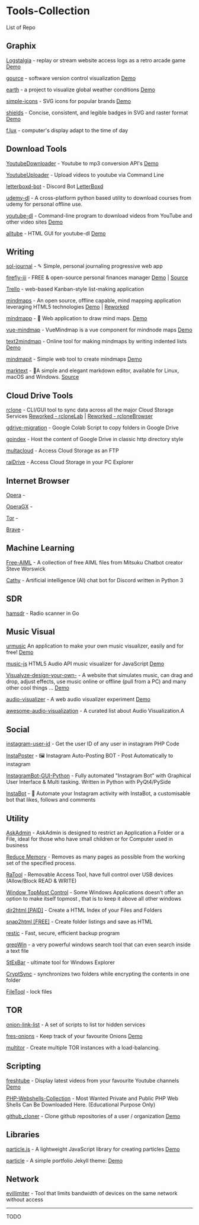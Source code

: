 # Tools-Collection
 List of Repo

## Graphix
[Logstalgia](https://github.com/acaudwell/Logstalgia) - replay or stream website access logs as a retro arcade game [Demo](https://logstalgia.io/)

[gource](https://github.com/acaudwell/Gource) - software version control visualization [Demo](https://gource.io)

[earth](https://github.com/cambecc/earth) - a project to visualize global weather conditions [Demo](http://earth.nullschool.net)

[simple-icons](https://github.com/simple-icons/simple-icons) - SVG icons for popular brands [Demo](https://simpleicons.org)

[shields](https://github.com/badges/shields) - Concise, consistent, and legible badges in SVG and raster format [Demo](https://shields.io)

[f.lux](https://justgetflux.com/) - computer's display adapt to the time of day

## Download Tools

[YoutubeDownloader](https://github.com/cybernetwebdesign/YoutubeDownloader) - Youtube to mp3 conversion API's [Demo](https://api.download-lagu-mp3.com)

[YoutubeUploader](https://github.com/porjo/youtubeuploader) - Upload videos to youtube via Command Line

[letterboxd-bot](https://github.com/Pyrrolidine/letterboxd-bot) - Discord Bot [LetterBoxd]()

[udemy-dl](https://github.com/r0oth3x49/udemy-dl) - A cross-platform python based utility to download courses from udemy for personal offline use.

[youtube-dl](https://github.com/ytdl-org/youtube-dl) - Command-line program to download videos from YouTube and other video sites [Demo](http://ytdl-org.github.io/youtube-dl/)

[alltube](https://github.com/Rudloff/alltube) - HTML GUI for youtube-dl [Demo](http://alltubedownload.net/)

## Writing

[sol-journal](https://github.com/gillkyle/sol-journal) - ✎ Simple, personal journaling progressive web app

[firefly-iii](https://www.firefly-iii.org/) - FREE & open-source personal finances manager [Demo](https://demo.firefly-iii.org/) | [Source](https://github.com/firefly-iii/firefly-iii)

[Trello](https://trello.com) - web-based Kanban-style list-making application

[mindmaps](https://github.com/drichard/mindmaps) - An open source, offline capable, mind mapping application leveraging HTML5 technologies [Demo](https://www.mindmaps.app) | [Reworked](https://app.mindmapmaker.org/)

[mindmapp](https://github.com/Mindmapp/mindmapp) - 🚀 Web application to draw mind maps. [Demo](https://mindmapp.cedoor.org/)

[vue-mindmap](https://github.com/anteriovieira/vue-mindmap) - VueMindmap is a vue component for mindnode maps [Demo](https://codesandbox.io/s/jv7pl7wn15)

[text2mindmap](https://github.com/tobloef/text2mindmap) - Online tool for making mindmaps by writing indented lists [Demo](https://tobloef.com/text2mindmap/)

[mindmapit](https://github.com/JoseTomasTocino/mindmapit) - Simple web tool to create mindmaps [Demo](http://josetomastocino.github.io/mindmapit/)

[marktext](https://marktext.app) - 📝A simple and elegant markdown editor, available for Linux, macOS and Windows. [Source](https://github.com/marktext/marktext)

## Cloud Drive Tools

[rclone]() - CLI/GUI tool to sync data across all the major Cloud Storage Services [Reworked - rcloneLab](https://github.com/Sparoney/RcloneLab) | [Reworked - rcloneBrowser](https://github.com/DinCahill/RcloneBrowser)

[gdrive-migration](https://github.com/alx-xlx/gdrive-migration) - Google Colab Script to copy folders in Google Drive

[goindex](https://github.com/alx-xlx/goindex) - Host the content of Google Drive in classic http directory style

[multacloud](https://www.multcloud.com/partners/world-backup-day-giveaway.html) - Access Cloud Storage as an FTP

[raiDrive](https://www.raidrive.com/download) - Access Cloud Storage in your PC Explorer

## Internet Browser

[Opera]() -

[OperaGX]() -

[Tor]() -

[Brave]() -

## Machine Learning

[Free-AIML](https://github.com/pandorabots/Free-AIML) - A collection of free AIML files from Mitsuku Chatbot creator Steve Worswick

[Cathy](https://github.com/DevDungeon/Cathy) - Artificial intelligence (AI) chat bot for Discord written in Python 3


## SDR

[hamsdr](https://github.com/porjo/hamsdr) - Radio scanner in Go



## Music Visual

[urmusic](https://github.com/nasso/urmusic) An application to make your own music visualizer, easily and for free! [Demo](https://nasso.github.io/urmusic)

[music-js](https://github.com/patrickroberts/music-js) HTML5 Audio API music visualizer for JavaScript [Demo](https://html5music.herokuapp.com/)

[Visualyze-design-your-own-](https://github.com/HoangTran0410/Visualyze-design-your-own-) - A website that simulates music, can drag and drop, adjust effects, use music online or offline (pull from a PC) and many other cool things ... [Demo](https://hoangtran0410.github.io/Visualyze-design-your-own-/)

[audio-visualizer](https://github.com/Teoxoy/audio-visualizer) - A web audio visualizer experiment [Demo](https://teoxoy.github.io/audio-visualizer)

[awesome-audio-visualization](https://github.com/willianjusten/awesome-audio-visualization) - A curated list about Audio Visualization.A

## Social

[instagram-user-id](https://github.com/ricardojoserf/instagram-user-id) - Get the user ID of any user in instagram PHP Code

[InstaPoster](https://github.com/Ademking/InstaPoster) - 🖼 Instagram Auto-Posting BOT - Post Automatically to instagram

[InstagramBot-GUI-Python](https://github.com/alx-xlx/InstagramBot-GUI-Python.git) - Fully automated "Instagram Bot" with Graphical User Interface & Multi tasking. Written in Python with PyQt4/PySide

[InstaBot](https://github.com/nickpettican/InstaBot) - 🤖 Automate your Instagram activity with InstaBot, a customisable bot that likes, follows and comments

## Utility

[AskAdmin](https://www.sordum.org/7941/askadmin-v1-7/) - AskAdmin is designed to restrict an Application a Folder or a File, ideal for those who have small children or for Computer used in business

[Reduce Memory](https://www.sordum.org/9197/reduce-memory-v1-3/) - Removes as many pages as possible from the working set of the specified process.

[RaTool](https://www.sordum.org/8104/ratool-v1-3-removable-access-tool/) - Removable Access Tool, have full control over USB devices (Allow/Block READ & WRITE)

[Window TopMost Control](https://www.sordum.org/9182/window-topmost-control-v1-2/) - Some Windows Applications doesn’t offer an option to make itself topmost , that is to keep it above all other windows

[dir2html [PAID]](https://www.arclab.com/en/dir2html/) - Create a HTML Index of your
Files and Folders

[snap2html [FREE]](https://www.rlvision.com/snap2html/about.php) - Create folder listings and save as HTML

[restic](https://github.com/restic/restic) - Fast, secure, efficient backup program

[grepWin](https://github.com/stefankueng/grepWin/releases/) - a very powerful windows search tool that can even search inside a text file

[StExBar](https://github.com/stefankueng/tools/releases/latest) - ultimate tool for Windows Explorer

[CryptSync](https://tools.stefankueng.com/CryptSync.html) - synchronizes two folders while encrypting the contents in one folder

[FileTool](https://sourceforge.net/projects/stefanstools/files/FileTool/) - lock files
## TOR

[onion-link-list](https://github.com/DanWin/onion-link-list) - A set of scripts to list tor hidden services

[fres-onions](https://github.com/alx-xlx/fresh-onions) - Keep track of your favourite Onions [Demo](https://alx-xlx.github.io/fresh-onions/)

[multitor](https://github.com/trimstray/multitor) - Create multiple TOR instances with a load-balancing.

## Scripting

[freshtube](https://github.com/porjo/freshtube) - Display latest videos from your favourite Youtube channels [Demo](https://porjo.github.io/freshtube/)

[PHP-Webshells-Collection](https://github.com/x-o-r-r-o/PHP-Webshells-Collection) - Most Wanted Private and Public PHP Web Shells Can Be Downloaded Here. (Educational Purpose Only)

[github_cloner](https://logstalgia.io/) - Clone github repositories of a user / organization [Demo](https://blog.anantshri.info/cloning-github-repositories-user-organization/)

## Libraries

[particle.js](https://github.com/VincentGarreau/particles.js/) - A lightweight JavaScript library for creating particles [Demo](https://vincentgarreau.com/particles.js/)

[particle](https://github.com/nrandecker/particle) - A simple portfolio Jekyll theme: [Demo](https://nrandecker.github.io/particle/)

## Network

[evillimiter](https://github.com/bitbrute/evillimiter) - Tool that limits bandwidth of devices on the same network without access

-----------------------

TODO

 
